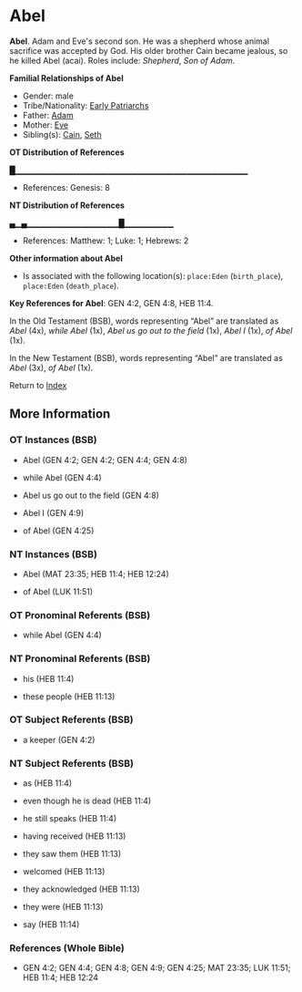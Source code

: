 # Abel
**Abel**. 
Adam and Eve's second son. He was a shepherd whose animal sacrifice was accepted by God. His older brother Cain became jealous, so he killed Abel (acai). 
Roles include: 
_Shepherd_, _Son of Adam_. 




**Familial Relationships of Abel**


* Gender: male
* Tribe/Nationality: [Early Patriarchs](../../../groups/md/acai/Earlypatriarchs.md)
* Father: [Adam](Adam.md)
* Mother: [Eve](Eve.md)
* Sibling(s): [Cain](Cain.md), [Seth](Seth.md)


**OT Distribution of References**

█▁▁▁▁▁▁▁▁▁▁▁▁▁▁▁▁▁▁▁▁▁▁▁▁▁▁▁▁▁▁▁▁▁▁▁▁▁▁
* References: Genesis: 8

**NT Distribution of References**

▄▁▄▁▁▁▁▁▁▁▁▁▁▁▁▁▁▁█▁▁▁▁▁▁▁▁
* References: Matthew: 1; Luke: 1; Hebrews: 2





**Other information about Abel**


* Is associated with the following location(s): 
`place:Eden` (`birth_place`), `place:Eden` (`death_place`). 


**Key References for Abel**: 
GEN 4:2, GEN 4:8, HEB 11:4. 


In the Old Testament (BSB), words representing “Abel” are translated as 
*Abel* (4x), *while Abel* (1x), *Abel us go out to the field* (1x), *Abel I* (1x), *of Abel* (1x). 


In the New Testament (BSB), words representing “Abel” are translated as 
*Abel* (3x), *of Abel* (1x). 


Return to [Index](00-Index.md)

## More Information

### OT Instances (BSB)

* Abel (GEN 4:2; GEN 4:2; GEN 4:4; GEN 4:8)

* while Abel (GEN 4:4)

* Abel us go out to the field (GEN 4:8)

* Abel I (GEN 4:9)

* of Abel (GEN 4:25)



### NT Instances (BSB)

* Abel (MAT 23:35; HEB 11:4; HEB 12:24)

* of Abel (LUK 11:51)



### OT Pronominal Referents (BSB)

* while Abel (GEN 4:4)



### NT Pronominal Referents (BSB)

* his (HEB 11:4)

* these people (HEB 11:13)



### OT Subject Referents (BSB)

* a keeper (GEN 4:2)



### NT Subject Referents (BSB)

* as (HEB 11:4)

* even though he is dead (HEB 11:4)

* he still speaks (HEB 11:4)

* having received (HEB 11:13)

* they saw them (HEB 11:13)

* welcomed (HEB 11:13)

* they acknowledged (HEB 11:13)

* they were (HEB 11:13)

* say (HEB 11:14)



### References (Whole Bible)

* GEN 4:2; GEN 4:4; GEN 4:8; GEN 4:9; GEN 4:25; MAT 23:35; LUK 11:51; HEB 11:4; HEB 12:24




